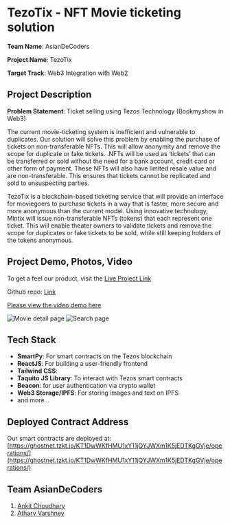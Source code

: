 # TezoTix - NFT Movie ticketing solution
**Team Name**: AsianDeCoders

**Project Name**: TezoTix

**Target Track**: Web3 Integration with Web2

## Project Description
**Problem Statement**: Ticket selling using Tezos Technology (Bookmyshow in Web3)

The current movie-ticketing system is inefficient and vulnerable to duplicates. Our solution will solve this problem by enabling the purchase of tickets on non-transferable NFTs. This will allow anonymity and remove the scope for duplicate or fake tickets. .NFTs will be used as ‘tickets’ that can be transferred or sold without the need for a bank account, credit card or other form of payment. These NFTs will also have limited resale value and are non-transferable. This ensures that tickets cannot be replicated and sold to unsuspecting parties.

TezoTix is a blockchain-based ticketing service that will provide an interface for moviegoers to purchase tickets in a way that is faster, more secure and more anonymous than the current model. Using innovative technology, Mintix will issue non-transferable NFTs (tokens) that each represent one ticket. This will enable theater owners to validate tickets and remove the scope for duplicates or fake tickets to be sold, while still keeping holders of the tokens anonymous.

## Project Demo, Photos, Video
To get a feel our product, visit the [Live Project Link](https://tez-asia-2k23-idev2n0gf-ankit7241.vercel.app/)

Github repo: [Link](https://github.com/ankit7241/TezAsia-2k23)

[Please view the video demo here](https://drive.google.com/file/d/12jNgCGF5A35oOTt3FqBbdfr-BER42IMB/view?usp=sharing)

![Movie detail page](https://github.com/ankit7241/TezAsia-2k23/assets/97945699/5fafd877-1ffd-405b-8465-693306c442ce)
![Search page](https://github.com/ankit7241/TezAsia-2k23/assets/97945699/f4ddc9ba-179e-491b-9c00-624180338227)

## Tech Stack
- **SmartPy**: For smart contracts on the Tezos blockchain
- **ReactJS**: For building a user-friendly frontend
- **Tailwind CSS**: 
- **Taquito JS Library**: To interact with Tezos smart contracts
- **Beacon**: for user authentication via crypto wallet
- **Web3 Storage/IPFS**: For storing images and text on IPFS
- and more...

## Deployed Contract Address
Our smart contracts are deployed at: [https://ghostnet.tzkt.io/KT1DwWKfHMU1xY11jQYJWXm1K5jEDTKgGVje/operations/](https://ghostnet.tzkt.io/KT1DwWKfHMU1xY11jQYJWXm1K5jEDTKgGVje/operations/)

## Team AsianDeCoders
1) [Ankit Choudhary](https://twitter.com/ankit7241)
2) [Atharv Varshney](https://twitter.com/Atharvvarshney7)
